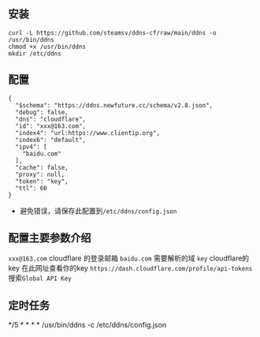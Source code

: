## 安装
```
curl -L https://github.com/steamsv/ddns-cf/raw/main/ddns -o /usr/bin/ddns
chmod +x /usr/bin/ddns
mkdir /etc/ddns
```

## 配置
```
{
  "$schema": "https://ddns.newfuture.cc/schema/v2.8.json",
  "debug": false,
  "dns": "cloudflare",
  "id": "xxx@163.com",
  "index4": "url:https://www.clientip.org",
  "index6": "default",
  "ipv4": [
    "baidu.com"
  ],
  "cache": false,
  "proxy": null,
  "token": "key",
  "ttl": 60
}
```

- 避免错误，请保存此配置到`/etc/ddns/config.json`

## 配置主要参数介绍

`xxx@163.com` cloudflare 的登录邮箱
`baidu.com`   需要解析的域
`key` cloudflare的key
在此网址查看你的key `https://dash.cloudflare.com/profile/api-tokens` 搜索`Global API Key`

## 定时任务

*/5 * * * * /usr/bin/ddns -c /etc/ddns/config.json
